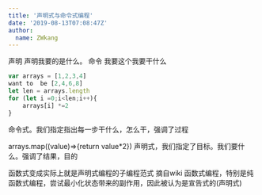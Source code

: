```yaml
---
title: '声明式与命令式编程'
date: '2019-08-13T07:08:47Z'
author:
  name: ZWkang
---
```

声明
声明我要的是什么。
命令
我要这个我要干什么
```js
var arrays = [1,2,3,4]
want to  be [2,4,6,8]
let len = arrays.length
for (let i =0;i<len;i++){
    arrays[i] *=2
}
```
命令式。我们指定指出每一步干什么，怎么干，强调了过程

arrays.map((value)=>{return value*2})
声明式，我们指定了目标。我们要什么。强调了结果，目的


函数式变成实际上就是声明式编程的子编程范式
摘自wiki
函数式编程，特别是纯函数式编程，尝试最小化状态带来的副作用，因此被认为是宣告式的(声明式)
